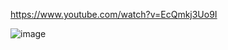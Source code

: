 https://www.youtube.com/watch?v=EcQmkj3Uo9I

![image](https://github.com/user-attachments/assets/aa9316eb-ac93-41a9-8ea8-0988435962a6)
